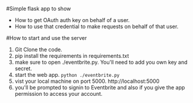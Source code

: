 #Simple flask app to show
 * How to get OAuth auth key on behalf of a user.
 * How to use that credential to make requests on behalf of that user.

#How to start and use the server

 1. Git Clone the code.
 1. pip install the requirements in requirements.txt
 1. make sure to open ./eventbrite.py. You'll need to add you own key and secret.
 1. start the web app. `python ./eventbrite.py`
 1. vist your local machine on port 5000. http://localhost:5000
 1. you'll be prompted to signin to Eventbrite and also if you give the app permission to access your account.
